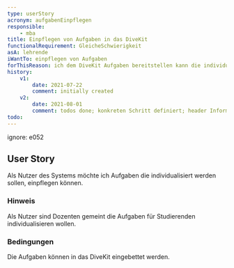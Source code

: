 ```yaml
---
type: userStory
acronym: aufgabenEinpflegen
responsible:
    - mba
title: Einpflegen von Aufgaben in das DiveKit
functionalRequirement: GleicheSchwierigkeit
asA: lehrende
iWantTo: einpflegen von Aufgaben 
forThisReason: ich dem DiveKit Aufgaben bereitstellen kann die individulisiert werden sollen
history:
    v1:
        date: 2021-07-22
        comment: initially created
    v2: 
        date: 2021-08-01
        comment: todos done; konkreten Schritt definiert; header Informationen angepasst
todo:
---
```


ignore: e052

## User Story

Als Nutzer des Systems möchte ich Aufgaben die individualisiert werden sollen, einpflegen können.

### Hinweis

Als Nutzer sind Dozenten gemeint die Aufgaben für Studierenden individualisieren wollen.

### Bedingungen

Die Aufgaben können in das DiveKit eingebettet werden.


